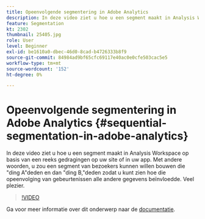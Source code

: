 ```yaml
---
title: Opeenvolgende segmentering in Adobe Analytics
description: In deze video ziet u hoe u een segment maakt in Analysis Workspace op basis van een reeks gedragingen op uw site of in uw app. Met andere woorden, u zou een segment van bezoekers kunnen willen bouwen die iets A deden en dan dingen B deden, zodat u kunt zien hoe die opeenvolging van gebeurtenissen alle andere gegevens beïnvloedde. Veel plezier.
feature: Segmentation
kt: 2302
thumbnail: 25405.jpg
role: User
level: Beginner
exl-id: be1610a0-dbec-46d0-8cad-b4726333b8f9
source-git-commit: 84984ad9bf65cfc69117e40ac0e0cfe503cac5e5
workflow-type: tm+mt
source-wordcount: '152'
ht-degree: 0%

---
```


# Opeenvolgende segmentering in Adobe Analytics {#sequential-segmentation-in-adobe-analytics}

In deze video ziet u hoe u een segment maakt in Analysis Workspace op basis van een reeks gedragingen op uw site of in uw app. Met andere woorden, u zou een segment van bezoekers kunnen willen bouwen die &quot;ding A&quot;deden en dan &quot;ding B,&quot;deden zodat u kunt zien hoe die opeenvolging van gebeurtenissen alle andere gegevens beïnvloedde. Veel plezier.

>[!VIDEO](https://video.tv.adobe.com/v/25405/?quality=12&learn=on)

Ga voor meer informatie over dit onderwerp naar de [documentatie](https://experienceleague.adobe.com/docs/analytics/components/segmentation/segmentation-workflow/seg-sequential-build.html?lang=nl-NL).
